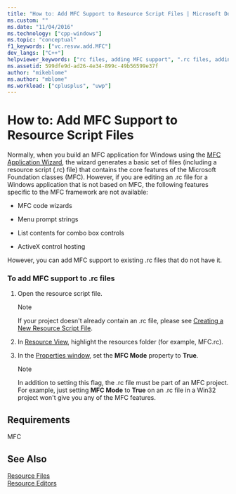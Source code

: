 ```yaml
---
title: "How to: Add MFC Support to Resource Script Files | Microsoft Docs"
ms.custom: ""
ms.date: "11/04/2016"
ms.technology: ["cpp-windows"]
ms.topic: "conceptual"
f1_keywords: ["vc.resvw.add.MFC"]
dev_langs: ["C++"]
helpviewer_keywords: ["rc files, adding MFC support", ".rc files, adding MFC support", "MFC, adding support to resource scripts files", "resource script files, adding MFC support"]
ms.assetid: 599dfe9d-ad26-4e34-899c-49b56599e37f
author: "mikeblome"
ms.author: "mblome"
ms.workload: ["cplusplus", "uwp"]
---
```

# How to: Add MFC Support to Resource Script Files

Normally, when you build an MFC application for Windows using the [MFC Application Wizard](../mfc/reference/mfc-application-wizard.md), the wizard generates a basic set of files (including a resource script (.rc) file) that contains the core features of the Microsoft Foundation classes (MFC). However, if you are editing an .rc file for a Windows application that is not based on MFC, the following features specific to the MFC framework are not available:

- MFC code wizards

- Menu prompt strings

- List contents for combo box controls

- ActiveX control hosting

However, you can add MFC support to existing .rc files that do not have it.

### To add MFC support to .rc files

1. Open the resource script file.

   > [!NOTE]
   > If your project doesn't already contain an .rc file, please see [Creating a New Resource Script File](../windows/how-to-create-a-resource-script-file.md).

2. In [Resource View](../windows/resource-view-window.md), highlight the resources folder (for example, MFC.rc).

3. In the [Properties window](/visualstudio/ide/reference/properties-window), set the **MFC Mode** property to **True**.

   > [!NOTE]
   > In addition to setting this flag, the .rc file must be part of an MFC project. For example, just setting **MFC Mode** to **True** on an .rc file in a Win32 project won't give you any of the MFC features.

## Requirements

MFC

## See Also

[Resource Files](../windows/resource-files-visual-studio.md)  
[Resource Editors](../windows/resource-editors.md)